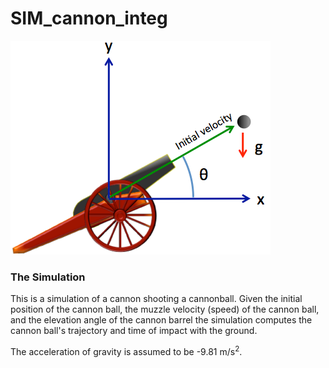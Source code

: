 # SIM\_cannon\_integ

![CannonPicture](images/CannonInit.png)

### The Simulation

This is a simulation of a cannon shooting a cannonball. Given the initial position of the cannon ball, the muzzle velocity (speed) of the cannon ball, and the elevation angle of the cannon barrel the simulation computes the cannon ball's trajectory and time of impact with the ground.

The acceleration of gravity is assumed to be -9.81 m/s<sup>2</sup>.


 
 
 
 

